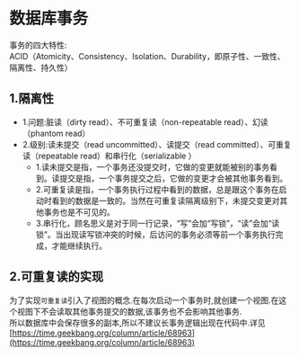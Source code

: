 # 数据库事务

事务的四大特性:<br>
ACID（Atomicity、Consistency、Isolation、Durability，即原子性、一致性、隔离性、持久性）

## 1.隔离性

- 1.问题:脏读（dirty read）、不可重复读（non-repeatable read）、幻读（phantom read）
- 2.级别:读未提交（read uncommitted）、读提交（read committed）、可重复读（repeatable read）和串行化（serializable ）
    - 1.读未提交是指，一个事务还没提交时，它做的变更就能被别的事务看到。读提交是指，一个事务提交之后，它做的变更才会被其他事务看到。
    - 2.可重复读是指，一个事务执行过程中看到的数据，总是跟这个事务在启动时看到的数据是一致的。当然在可重复读隔离级别下，未提交变更对其他事务也是不可见的。
    - 3.串行化，顾名思义是对于同一行记录，“写”会加“写锁”，“读”会加“读锁”。当出现读写锁冲突的时候，后访问的事务必须等前一个事务执行完成，才能继续执行。

## 2.可重复读的实现
为了实现``可重复读``引入了视图的概念.在每次启动一个事务时,就创建一个视图.在这个视图下不会读取其他事务提交的数据,该事务也不会影响其他事务.<br>
所以数据库中会保存很多的副本,所以不建议长事务逻辑出现在代码中.详见[https://time.geekbang.org/column/article/68963](https://time.geekbang.org/column/article/68963)<br>